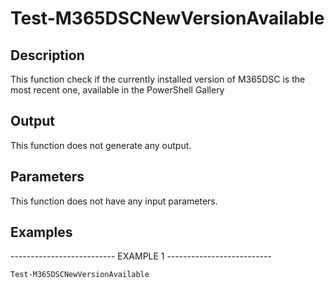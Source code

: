 ﻿# Test-M365DSCNewVersionAvailable

## Description

This function check if the currently installed version of M365DSC is the most recent one,
available in the PowerShell Gallery

## Output

This function does not generate any output.

## Parameters

This function does not have any input parameters.
## Examples

-------------------------- EXAMPLE 1 --------------------------

`Test-M365DSCNewVersionAvailable`


